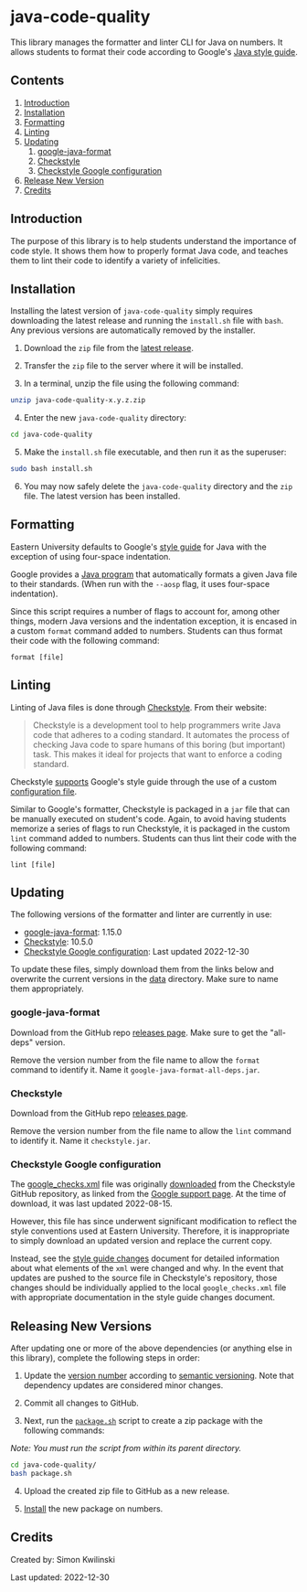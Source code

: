 # java-code-quality

This library manages the formatter and linter CLI for Java on numbers. It allows students to format their code according to Google's [Java style guide](https://google.github.io/styleguide/javaguide.html).

## Contents

1. [Introduction](#introduction)
2. [Installation](#installation)
3. [Formatting](#formatting)
4. [Linting](#linting)
5. [Updating](#updating)
   1. [google-java-format](#google-java-format)
   2. [Checkstyle](#checkstyle)
   3. [Checkstyle Google configuration](#checkstyle-google-configuration)
6. [Release New Version](#releasing-new-versions)
7. [Credits](#credits)

## Introduction

The purpose of this library is to help students understand the importance of code style. It shows them how to properly format Java code, and teaches them to lint their code to identify a variety of infelicities.

## Installation

Installing the latest version of `java-code-quality` simply requires downloading the latest release and running the `install.sh` file with `bash`. Any previous versions are automatically removed by the installer.

1. Download the `zip` file from the [latest release](https://github.com/EasternUniversity/java-code-quality/releases/latest).

2. Transfer the `zip` file to the server where it will be installed.

3. In a terminal, unzip the file using the following command:

```sh
unzip java-code-quality-x.y.z.zip
```

4. Enter the new `java-code-quality` directory:

```sh
cd java-code-quality
```

5. Make the `install.sh` file executable, and then run it as the superuser:

```sh
sudo bash install.sh
```

6. You may now safely delete the `java-code-quality` directory and the `zip` file. The latest version has been installed.

## Formatting

Eastern University defaults to Google's [style guide](https://google.github.io/styleguide/javaguide.html) for Java with the exception of using four-space indentation.

Google provides a [Java program](https://github.com/google/google-java-format) that automatically formats a given Java file to their standards. (When run with the `--aosp` flag, it uses four-space indentation).

Since this script requires a number of flags to account for, among other things, modern Java versions and the indentation exception, it is encased in a custom `format` command added to numbers. Students can thus format their code with the following command:

```
format [file]
```

## Linting

Linting of Java files is done through [Checkstyle](https://checkstyle.org/). From their website:

> Checkstyle is a development tool to help programmers write Java code that adheres to a coding standard. It automates the process of checking Java code to spare humans of this boring (but important) task. This makes it ideal for projects that want to enforce a coding standard.

Checkstyle [supports](https://checkstyle.org/google_style.html) Google's style guide through the use of a custom [configuration file](https://github.com/checkstyle/checkstyle/blob/master/src/main/resources/google_checks.xml).

Similar to Google's formatter, Checkstyle is packaged in a `jar` file that can be manually executed on student's code. Again, to avoid having students memorize a series of flags to run Checkstyle, it is packaged in the custom `lint` command added to numbers. Students can thus lint their code with the following command:

```
lint [file]
```

## Updating

The following versions of the formatter and linter are currently in use:

- [google-java-format](https://github.com/google/google-java-format): 1.15.0
- [Checkstyle](https://github.com/checkstyle/checkstyle): 10.5.0
- [Checkstyle Google configuration](https://github.com/checkstyle/checkstyle/blob/master/src/main/resources/google_checks.xml): Last updated 2022-12-30

To update these files, simply download them from the links below and overwrite the current versions in the [data](data) directory. Make sure to name them appropriately.

### google-java-format

Download from the GitHub repo [releases page](https://github.com/google/google-java-format/releases/tag/v1.15.0). Make sure to get the "all-deps" version.

Remove the version number from the file name to allow the `format` command to identify it. Name it `google-java-format-all-deps.jar`.

### Checkstyle

Download from the GitHub repo [releases page](https://github.com/checkstyle/checkstyle/releases).

Remove the version number from the file name to allow the `lint` command to identify it. Name it `checkstyle.jar`.

### Checkstyle Google configuration

The [google_checks.xml](data/google_checks.xml) file was originally [downloaded](https://github.com/checkstyle/checkstyle/blob/master/src/main/resources/google_checks.xml) from the Checkstyle GitHub repository, as linked from the [Google support page](https://checkstyle.org/google_style.html). At the time of download, it was last updated 2022-08-15.

However, this file has since underwent significant modification to reflect the style conventions used at Eastern University. Therefore, it is inappropriate to simply download an updated version and replace the current copy.

Instead, see the [style guide changes](docs/style_guide_changes.md) document for detailed information about what elements of the `xml` were changed and why. In the event that updates are pushed to the source file in Checkstyle's repository, those changes should be individually applied to the local `google_checks.xml` file with appropriate documentation in the style guide changes document.

## Releasing New Versions

After updating one or more of the above dependencies (or anything else in this library), complete the following steps in order:

1.  Update the [version number](data/version) according to [semantic versioning](https://semver.org/). Note that dependency updates are considered minor changes.

2. Commit all changes to GitHub.

3. Next, run the [`package.sh`](package.sh) script to create a zip package with the following commands:

_Note: You must run the script from within its parent directory._

```sh
cd java-code-quality/
bash package.sh
```

4. Upload the created zip file to GitHub as a new release.

5. [Install](#installation) the new package on numbers.

## Credits

Created by: Simon Kwilinski

Last updated: 2022-12-30

